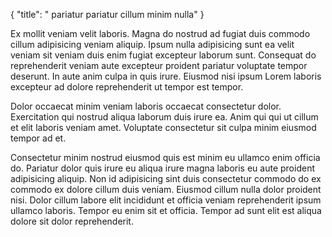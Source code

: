 {
  "title": " pariatur pariatur cillum minim nulla"
}

Ex mollit veniam velit laboris. Magna do nostrud ad fugiat duis commodo cillum adipisicing veniam aliquip. Ipsum nulla adipisicing sunt ea velit veniam sit veniam duis enim fugiat excepteur laborum sunt. Consequat do reprehenderit veniam aute excepteur proident pariatur voluptate tempor deserunt. In aute anim culpa in quis irure. Eiusmod nisi ipsum Lorem laboris excepteur ad dolore reprehenderit ut tempor est tempor.

Dolor occaecat minim veniam laboris occaecat consectetur dolor. Exercitation qui nostrud aliqua laborum duis irure ea. Anim qui qui ut cillum et elit laboris veniam amet. Voluptate consectetur sit culpa minim eiusmod tempor ad et.

Consectetur minim nostrud eiusmod quis est minim eu ullamco enim officia do. Pariatur dolor quis irure eu aliqua irure magna laboris eu aute proident adipisicing aliquip. Non id adipisicing sint duis consectetur commodo do ex commodo ex dolore cillum duis veniam. Eiusmod cillum nulla dolor proident nisi. Dolor cillum labore elit incididunt et officia veniam reprehenderit ipsum ullamco laboris. Tempor eu enim sit et officia. Tempor ad sunt elit est aliqua dolore sit dolor reprehenderit.